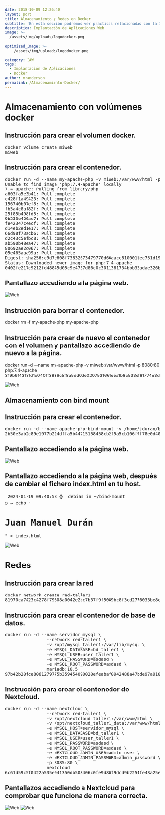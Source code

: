 ```yaml
---
date: 2018-10-09 12:26:40
layout: post
title: Almacenamiento y Redes en Docker
subtitle: 'En esta sección podremos ver practicas relacionadas con la Implantación de Aplicaciones Web'
description: Implantación de Aplicaciones Web
image: >-
  /assets/img/uploads/logodocker.png
  
optimized_image: >-
    /assets/img/uploads/logodocker.png

category: IAW
tags:
  - Implantación de Aplicaciones
  - Docker
author: mranderson
permalink: /Almacenamiento-Docker/
---
```



# Almacenamiento con volúmenes docker

## Instrucción para crear el volumen docker.
<pre>
docker volume create miweb
miweb
</pre>

##     Instrucción para crear el contenedor.

<pre>
docker run -d --name my-apache-php -v miweb:/var/www/html -p 8080:80 php:7.4-apache
Unable to find image 'php:7.4-apache' locally
7.4-apache: Pulling from library/php
a603fa5e3b41: Pull complete 
c428f1a49423: Pull complete 
156740b07ef8: Pull complete 
fb5a4c8af82f: Pull complete 
25f85b498fd5: Pull complete 
9b233e420ac7: Pull complete 
fe42347c4ecf: Pull complete 
d14eb2ed1e17: Pull complete 
66d98f73acb6: Pull complete 
d2c43c5efbc8: Pull complete 
ab590b48ea47: Pull complete 
80692ae2d067: Pull complete 
05e465aaa99a: Pull complete 
Digest: sha256:c9d7e608f73832673479770d66aacc8100011ec751d1905ff63fae3fe2e0ca6d
Status: Downloaded newer image for php:7.4-apache
0402fe217c9212fd48845d05c9e4737d86c0c3011381734bbb32adae326b90a9
</pre>

## Pantallazo accediendo a la página web.

![Web](/assets/img/uploads/19.png)

## Instrucción para borrar el contenedor.

docker rm -f my-apache-php 
my-apache-php

## Instrucción para crear de nuevo el contenedor con el volumen y pantallazo accediendo de nuevo a la página.

docker run -d --name my-apache-php -v miweb:/var/www/html -p 8080:80 php:7.4-apache
319b9f43181d1c0401f3836c5f8a5dd0de0207531661e5a1b8c533ef81774e3d

![Web](/assets/img/uploads/20.png)

## Almacenamiento con bind mount

##  Instrucción para crear el contenedor.
<pre>
docker run -d --name apache-php-bind-mount -v /home/jduran/bind-mount:/var/www/html -p 8081:80 php:7.4-apache
2b50e3ab2c89e1977b224dffa5b44715158458cb2f5a5cb106f9f78e0d40b991
</pre>

## Pantallazo accediendo a la página web.

![Web](/assets/img/uploads/21.png)

##   Pantallazo accediendo a la página web, después de cambiar el fichero index.html en tu host.
<pre>
 2024-01-19 09:40:58 ⌚  debian in ~/bind-mount
○ → echo "<h1>Juan Manuel Durán</h1>" > index.html
</pre>

![Web](/assets/img/uploads/22.png)

#  Redes

## Instrucción para crear la red
<pre>
docker network create red-taller1
81970ca7423c4278f79608a0042e2bc7b37f9f5089bc8f3cd2776033be8c3499
</pre>

## Instrucción para crear el contenedor de base de datos.
<pre>
docker run -d --name servidor_mysql \
                --network red-taller1 \
                -v /opt/mysql_taller1:/var/lib/mysql \
                -e MYSQL_DATABASE=bd_taller1 \
                -e MYSQL_USER=user_taller1 \
                -e MYSQL_PASSWORD=asdasd \
                -e MYSQL_ROOT_PASSWORD=asdasd \
                mariadb:10.5
97b42b20fce8061279775b359454090020efeabaf0942488a47bde97a910dd11
</pre>

## Instrucción para crear el contenedor de Nextcloud.

<pre>
docker run -d --name nextcloud \
                --network red-taller1 \
                -v /opt/nextcloud_taller1:/var/www/html \
                -v /opt/nextcloud_taller1_data:/var/www/html/data \
                -e MYSQL_HOST=servidor_mysql \
                -e MYSQL_DATABASE=bd_taller1 \
                -e MYSQL_USER=user_taller1 \
                -e MYSQL_PASSWORD=asdasd \
                -e MYSQL_ROOT_PASSWORD=asdasd \
                -e NEXTCLOUD_ADMIN_USER=admin_user \
                -e NEXTCLOUD_ADMIN_PASSWORD=admin_password \
                -p 8085:80 \
                nextcloud
6c61d59c5f0422a535e941350db508406c0fe9d80f9dcd9b2254fe43a25eb7f0
</pre>

## Pantallazos accediendo a Nextcloud para comprobar que funciona de manera correcta.

![Web](/assets/img/uploads/23.png)
![Web](/assets/img/uploads/24.png)

